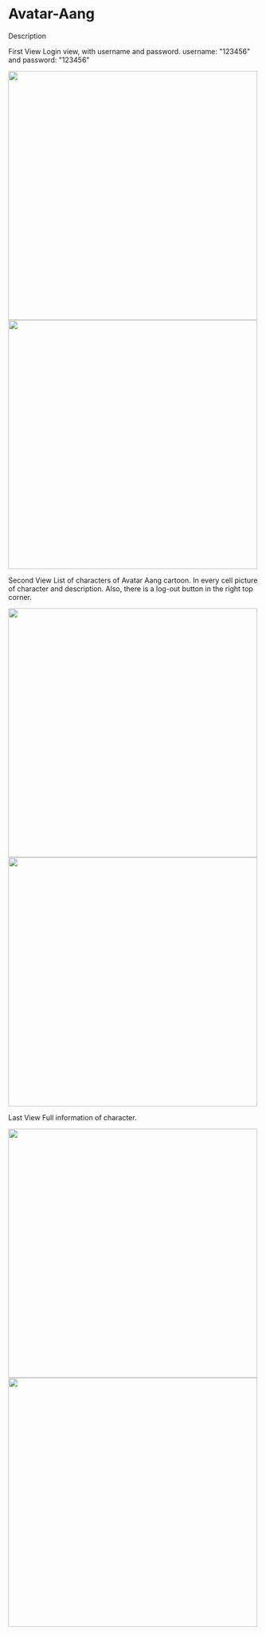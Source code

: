 # Avatar-Aang


Description

First View
Login view, with username and password. username: "123456" and password: "123456"

<img src= "https://user-images.githubusercontent.com/64367635/275311184-58ea5188-6e3d-47b5-8dba-07565d4ae2f8.jpg" height="500"> <img src= "https://user-images.githubusercontent.com/64367635/275311180-a07764e5-10cc-45ad-a39a-0d5f210f21fc.jpg" height="500">


Second View
List of characters of Avatar Aang cartoon. In every cell picture of character and description. Also, there is a log-out button in the right top corner.

<img src= "https://user-images.githubusercontent.com/64367635/275311179-df497866-3721-4956-b6c9-4f91f7257e0e.jpg" height="500"> <img src= "https://user-images.githubusercontent.com/64367635/275311177-fafd2c62-d766-445e-88c5-00b4fd5f6769.jpg" height="500">

Last View 
Full information of character. 

<img src= "https://user-images.githubusercontent.com/64367635/275311172-407e4bce-66ff-436a-af1a-6dfc90e7777d.jpg" height="500"> <img src= "https://user-images.githubusercontent.com/64367635/275311176-c49003f2-121d-4f58-abe9-af453d4a7270.jpg" height="500">
